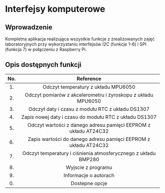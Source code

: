 # Interfejsy komputerowe
## Wprowadzenie
Kompletna aplikacja realizująca wszystkie funkcje z zrealizowanych zajęć laboratoryjnych przy wykorzystaniu interfejsów I2C (funkcje 1-6) i SPI (funkcja 7) w połączeniu z Raspberry Pi.

## Opis dostępnych funkcji
| No. | Reference |
|:---:|:---:|
| 1. | Odczyt temperatury z układu MPU6050 | 
| 2. | Odczyt pomiarów z akcelerometru i żyroskopu z układu MPU6050 |
| 3. | Odczyt daty i czasu z modułu RTC z układu DS1307 |
| 4. | Zapis nowej daty i czasu do modułu RTC z układu DS1307 |
| 5. | Odczyt wartości z danego adresu pamięci EEPROM z układu AT24C32 |
| 6. | Zapis wartości do danego adresu pamięci EEPROM z układu AT24C32 |
| 7. | Odczyt temperatury i ciśnienia atmosferycznego z układu BMP280 |
| 8. | Wyjscie z programu |
| 9. | Informacje o autorach |
| 0. | Dostepne opcje |
